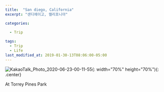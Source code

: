 ```yaml
---
title:  "San diego, California"
excerpt: "샌디에이고, 캘리포니아"

categories:
  
  - Trip

tags:
  - Trip
  - Life
last_modified_at: 2019-01-30-13T08:06:00-05:00
---
```


![KakaoTalk_Photo_2020-06-23-00-11-55](https://user-images.githubusercontent.com/43649503/85304217-749ac800-b4e6-11ea-8002-740db97785e6.jpeg){: width="70%" height="70%"){: .center}

<div style="text-align: left">At Torrey Pines Park</div>
